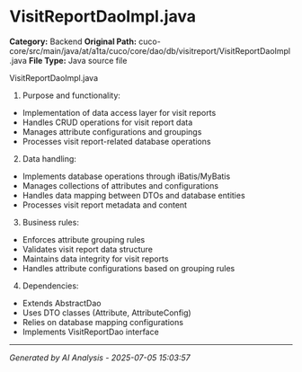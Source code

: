 # VisitReportDaoImpl.java

**Category:** Backend
**Original Path:** cuco-core/src/main/java/at/a1ta/cuco/core/dao/db/visitreport/VisitReportDaoImpl.java
**File Type:** Java source file

VisitReportDaoImpl.java
1. Purpose and functionality:
- Implementation of data access layer for visit reports
- Handles CRUD operations for visit report data
- Manages attribute configurations and groupings
- Processes visit report-related database operations

2. Data handling:
- Implements database operations through iBatis/MyBatis
- Manages collections of attributes and configurations
- Handles data mapping between DTOs and database entities
- Processes visit report metadata and content

3. Business rules:
- Enforces attribute grouping rules
- Validates visit report data structure
- Maintains data integrity for visit reports
- Handles attribute configurations based on grouping rules

4. Dependencies:
- Extends AbstractDao
- Uses DTO classes (Attribute, AttributeConfig)
- Relies on database mapping configurations
- Implements VisitReportDao interface

---
*Generated by AI Analysis - 2025-07-05 15:03:57*
